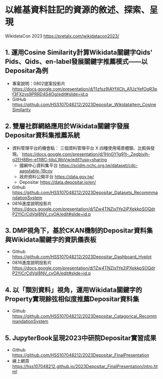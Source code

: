# 以維基資料註記的資源的敘述、探索、呈現
WikidataCon 2023 https://pretalx.com/wikidatacon2023/

## 1. 運用Cosine Similarity計算Wikidata關鍵字Qids' Pids、Qids、en-label發展關鍵字推薦模式——以Depositar為例
* 專案說明：0802提案投影片 https://docs.google.com/presentation/d/11zfsz9IAYfXCh_A1UzYefOqR3pf3FXzvs9PRRD4S4Og/edit#slide=id.p
* GitHub https://github.com/HSS107048212/2023Depositar_WikidataItem_CosineSimilarity

## 2. 雙層社群網絡應用於Wikidata關鍵字發展Depositar資料集推薦系統
* 資料管理平台的機會點： 三個資料管理平台 X 四種使用場景體驗、比較與發現。 https://docs.google.com/presentation/d/1HnGY1g91t-_Zegbjyjh-g2EH8Bm-e11lBC-tduLWoVw/edit?usp=sharing
    * 國網中心資料集平台 https://scidm.nchc.org.tw/dataset/cdc-aagstable-19cov
    * 政府資料公開平台 https://data.gov.tw/
    * Depositar https://data.depositar.io/en/
* Github https://github.com/HSS107048212/2023Depositar_Datasets_RecommmandationSystem
* 0816進度說明投影片 https://docs.google.com/presentation/d/1Zw4TNZis1Ye2jPXekkpSOQdrP2YiCrCdVgI8NV_cvOA/edit#slide=id.p

## 3. DMP視角下，基於CKAN機制的Depositar資料集與Wikidata關鍵字的資訊儀表板
* Github https://github.com/HSS107048212/2023Depositar_Dashboard_Hvplot
* 0816進度說明投影片 https://docs.google.com/presentation/d/1Zw4TNZis1Ye2jPXekkpSOQdrP2YiCrCdVgI8NV_cvOA/edit#slide=id.p

## 4. 以「類別資料」視角，運用Wikidata關鍵字的Property實現餘弦相似度推薦Depositar資料集
* Github https://github.com/HSS107048212/2023Depositar_Catagorical_RecommmandationSystem

## 5. JupyterBook呈現2023中研院Depositar實習成果
* Github https://github.com/HSS107048212/2023Depositar_FinalPresentation
* 線上網頁 https://hss107048212.github.io/2023Depositar_FinalPresentation/intro.html